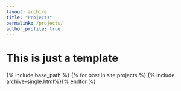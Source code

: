 ```yaml
---
layout: archive
title: "Projects"
permalink: /projects/
author_profile: true
---
```

# <b> This is just a template </b> 
{% include base_path %}
{% for post in site.projects %}
    {% include archive-single.html%}{% endfor %}
